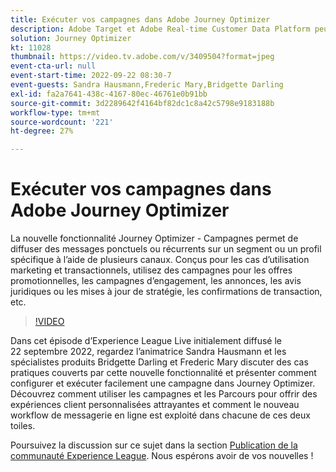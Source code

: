 ```yaml
---
title: Exécuter vos campagnes dans Adobe Journey Optimizer
description: Adobe Target et Adobe Real-time Customer Data Platform peuvent être intégrés pour offrir une expérience client plus personnalisée. Dans cet événement livestream, découvrez comment l’intégration de ces deux plateformes peut aider les entreprises à collecter des données en temps réel, puis à créer et tester des expériences ciblées. Découvrez le processus de bout en bout de cette puissante fonctionnalité dans une démonstration en direct.
solution: Journey Optimizer
kt: 11028
thumbnail: https://video.tv.adobe.com/v/3409504?format=jpeg
event-cta-url: null
event-start-time: 2022-09-22 08:30-7
event-guests: Sandra Hausmann,Frederic Mary,Bridgette Darling
exl-id: fa2a7641-438c-4167-80ec-46761e0b91bb
source-git-commit: 3d2289642f4164bf82dc1c8a42c5798e9183188b
workflow-type: tm+mt
source-wordcount: '221'
ht-degree: 27%

---
```


# Exécuter vos campagnes dans Adobe Journey Optimizer

La nouvelle fonctionnalité Journey Optimizer - Campagnes permet de diffuser des messages ponctuels ou récurrents sur un segment ou un profil spécifique à l’aide de plusieurs canaux. Conçus pour les cas d’utilisation marketing et transactionnels, utilisez des campagnes pour les offres promotionnelles, les campagnes d’engagement, les annonces, les avis juridiques ou les mises à jour de stratégie, les confirmations de transaction, etc.

>[!VIDEO](https://video.tv.adobe.com/v/3409504/?quality=12&learn=on)

Dans cet épisode d’Experience League Live initialement diffusé le 22 septembre 2022, regardez l’animatrice Sandra Hausmann et les spécialistes produits Bridgette Darling et Frederic Mary discuter des cas pratiques couverts par cette nouvelle fonctionnalité et présenter comment configurer et exécuter facilement une campagne dans Journey Optimizer. Découvrez comment utiliser les campagnes et les Parcours pour offrir des expériences client personnalisées attrayantes et comment le nouveau workflow de messagerie en ligne est exploité dans chacune de ces deux toiles.

Poursuivez la discussion sur ce sujet dans la section [Publication de la communauté Experience League](https://experienceleaguecommunities.adobe.com/t5/journey-optimizer-discussions/experience-league-live-post-session-discussion-execute-your/m-p/547896#M52). Nous espérons avoir de vos nouvelles !
